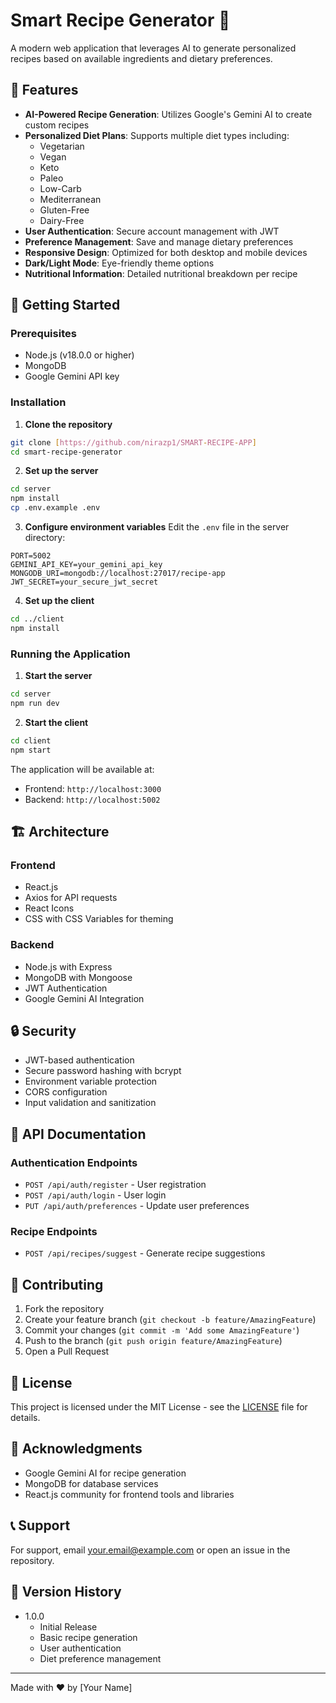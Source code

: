 # Smart Recipe Generator 🍳

A modern web application that leverages AI to generate personalized recipes based on available ingredients and dietary preferences.

## 🌟 Features

- **AI-Powered Recipe Generation**: Utilizes Google's Gemini AI to create custom recipes
- **Personalized Diet Plans**: Supports multiple diet types including:
  - Vegetarian
  - Vegan
  - Keto
  - Paleo
  - Low-Carb
  - Mediterranean
  - Gluten-Free
  - Dairy-Free
- **User Authentication**: Secure account management with JWT
- **Preference Management**: Save and manage dietary preferences
- **Responsive Design**: Optimized for both desktop and mobile devices
- **Dark/Light Mode**: Eye-friendly theme options
- **Nutritional Information**: Detailed nutritional breakdown per recipe

## 🚀 Getting Started

### Prerequisites

- Node.js (v18.0.0 or higher)
- MongoDB
- Google Gemini API key

### Installation

1. **Clone the repository**
```bash
git clone [https://github.com/nirazp1/SMART-RECIPE-APP]
cd smart-recipe-generator
```

2. **Set up the server**
```bash
cd server
npm install
cp .env.example .env
```

3. **Configure environment variables**
Edit the `.env` file in the server directory:
```env
PORT=5002
GEMINI_API_KEY=your_gemini_api_key
MONGODB_URI=mongodb://localhost:27017/recipe-app
JWT_SECRET=your_secure_jwt_secret
```

4. **Set up the client**
```bash
cd ../client
npm install
```

### Running the Application

1. **Start the server**
```bash
cd server
npm run dev
```

2. **Start the client**
```bash
cd client
npm start
```

The application will be available at:
- Frontend: `http://localhost:3000`
- Backend: `http://localhost:5002`

## 🏗️ Architecture

### Frontend
- React.js
- Axios for API requests
- React Icons
- CSS with CSS Variables for theming

### Backend
- Node.js with Express
- MongoDB with Mongoose
- JWT Authentication
- Google Gemini AI Integration

## 🔒 Security

- JWT-based authentication
- Secure password hashing with bcrypt
- Environment variable protection
- CORS configuration
- Input validation and sanitization

## 📝 API Documentation

### Authentication Endpoints
- `POST /api/auth/register` - User registration
- `POST /api/auth/login` - User login
- `PUT /api/auth/preferences` - Update user preferences

### Recipe Endpoints
- `POST /api/recipes/suggest` - Generate recipe suggestions

## 🤝 Contributing

1. Fork the repository
2. Create your feature branch (`git checkout -b feature/AmazingFeature`)
3. Commit your changes (`git commit -m 'Add some AmazingFeature'`)
4. Push to the branch (`git push origin feature/AmazingFeature`)
5. Open a Pull Request

## 📜 License

This project is licensed under the MIT License - see the [LICENSE](LICENSE) file for details.

## 🙏 Acknowledgments

- Google Gemini AI for recipe generation
- MongoDB for database services
- React.js community for frontend tools and libraries

## 📞 Support

For support, email your.email@example.com or open an issue in the repository.

## 🔄 Version History

- 1.0.0
  - Initial Release
  - Basic recipe generation
  - User authentication
  - Diet preference management

---
Made with ❤️ by [Your Name]
